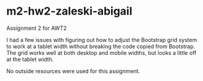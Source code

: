 # m2-hw2-zaleski-abigail
Assignment 2 for AWT2

I had a few issues with figuring out how to adjust the Bootstrap grid system to work at a tablet width without breaking the code copied from Bootstrap. The grid works well at both desktop and mobile widths, but looks a little off at the tablet width.

No outside resources were used for this assignment.